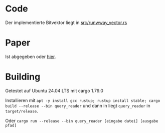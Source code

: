 # Code
Der implementierte Bitvektor liegt in [src/runwway_vector.rs](src/runaway_vector.rs)

# Paper
Ist abgegeben oder [hier](paper/paper.pdf).

# Building
Getestet auf Ubuntu 24.04 LTS mit cargo 1.79.0


Installieren mit `apt -y install gcc rustup; rustup install stable; cargo build --release --bin query_reader` und dann in liegt `query_reader` in `target/release`.

Oder `cargo run --release --bin query_reader [eingabe datei] [ausgabe pfad]`